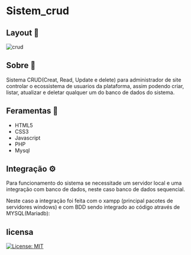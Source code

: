 # Sistem_crud

## Layout :rocket:
![crud](https://user-images.githubusercontent.com/60804241/208266818-a3effa92-8245-4f83-b2ca-7f4075d5427f.png)


## Sobre :pencil:
  Sistema CRUD(Creat, Read, Update e delete) para administrador de site controlar o ecossistema de usuarios da plataforma, assim podendo criar, listar, atualizar e deletar qualquer um do banco de dados do sistema.

## Feramentas :hammer:
* HTML5
* CSS3
* Javascript
* PHP
* Mysql

## Integração :gear:

  Para funcionamento do sistema se necessitade um servidor local e uma integração com banco de dados, neste caso banco de dados sequencial.
  
  Neste caso a integração foi feita com o xampp (principal pacotes de servidores windows) e com BDD sendo integrado ao código através de MYSQL(Mariadb):
  
  

## licensa
[![License: MIT](https://img.shields.io/badge/License-MIT-yellow.svg)](https://opensource.org/licenses/MIT)
